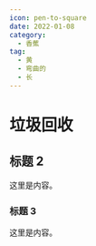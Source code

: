 ```yaml
---
icon: pen-to-square
date: 2022-01-08
category:
  - 香蕉
tag:
  - 黄
  - 弯曲的
  - 长
---
```


# 垃圾回收

## 标题 2

这里是内容。

### 标题 3

这里是内容。
